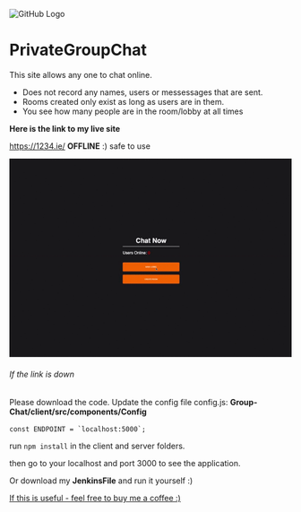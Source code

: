 ![GitHub Logo](Group-Chat/client/public/favicon.ico)

# PrivateGroupChat
This site allows any one to chat online.
- Does not record any names, users or messessages that are sent. 
- Rooms created only exist as long as users are in them.
- You see how many people are in the room/lobby at all times
 
**Here is the link to my live site**

https://1234.ie/ **OFFLINE** :)
safe to use

![Chat Demo](demo/howTo.gif)

###### If the link is down ######

Please download the code.
Update the config file config.js:
**Group-Chat/client/src/components/Config**

```
const ENDPOINT = `localhost:5000`;
```

run ```npm install``` in the client and server folders. 

then go to your localhost and port 3000 to see the application. 

Or download my **JenkinsFile** and run it yourself :) 

[If this is useful - feel free to buy me a coffee :) ](https://github.com/ReillyKeith/PrivateGroupChat/blob/master/demo/paypal/paypal.jpeg)
